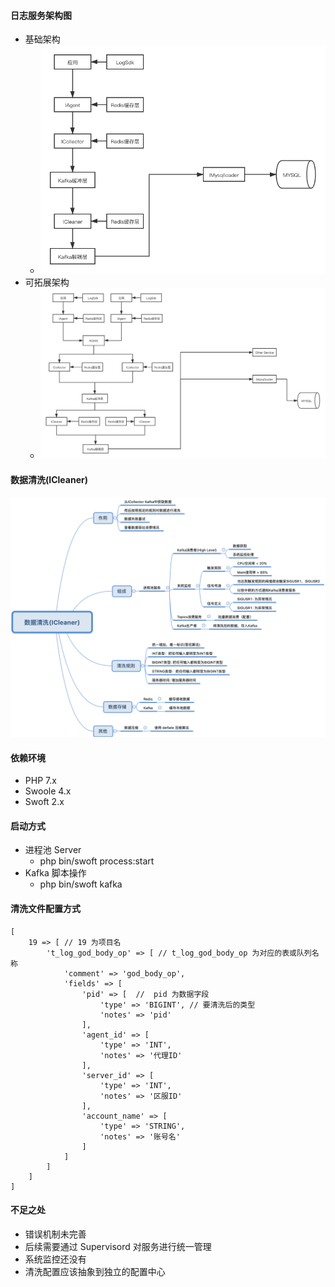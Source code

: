 #### 日志服务架构图
- 基础架构
  - ![基础架构](./docs/日志服务架构图_1.png)
- 可拓展架构
  - ![可拓展架构](./docs/日志服务架构图_2.png)

#### 数据清洗(ICleaner)
![服务收集](./docs/ICleaner_1.png)

#### 依赖环境
- PHP 7.x
- Swoole 4.x
- Swoft 2.x

#### 启动方式
- 进程池 Server
  - php bin/swoft process:start
- Kafka 脚本操作
  - php bin/swoft kafka

#### 清洗文件配置方式
```
[
    19 => [ // 19 为项目名
        't_log_god_body_op' => [ // t_log_god_body_op 为对应的表或队列名称
            'comment' => 'god_body_op',
            'fields' => [
                'pid' => [  //  pid 为数据字段
                    'type' => 'BIGINT', // 要清洗后的类型
                    'notes' => 'pid'
                ],
                'agent_id' => [
                    'type' => 'INT',
                    'notes' => '代理ID'
                ],
                'server_id' => [
                    'type' => 'INT',
                    'notes' => '区服ID'
                ],
                'account_name' => [
                    'type' => 'STRING',
                    'notes' => '账号名'
                ]
            ]
        ]
    ]
]
```
  
#### 不足之处
- 错误机制未完善
- 后续需要通过 Supervisord 对服务进行统一管理
- 系统监控还没有
- 清洗配置应该抽象到独立的配置中心